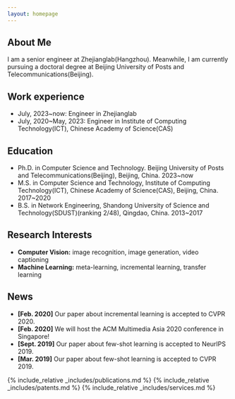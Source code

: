 ```yaml
---
layout: homepage
---
```


## About Me

I am a senior engineer at Zhejianglab(Hangzhou). Meanwhile, I am currently pursuing a doctoral degree at Beijing University of Posts and Telecommunications(Beijing). 

## Work experience
- July, 2023~now: Engineer in Zhejianglab
- July, 2020~May, 2023: Engineer in Institute of Computing Technology(ICT), Chinese Academy of Science(CAS)

## Education
- Ph.D. in Computer Science and Technology. Beijing University of Posts and Telecommunications(Beijing), Beijing, China. 2023~now
- M.S. in Computer Science and Technology, Institute of Computing Technology(ICT), Chinese Academy of Science(CAS), Beijing, China. 2017~2020
- B.S. in Network Engineering, Shandong University of Science and Technology(SDUST)(ranking 2/48), Qingdao, China. 2013~2017

## Research Interests

- **Computer Vision:** image recognition, image generation, video captioning
- **Machine Learning:** meta-learning, incremental learning, transfer learning

## News

- **[Feb. 2020]** Our paper about incremental learning is accepted to CVPR 2020.
- **[Feb. 2020]** We will host the ACM Multimedia Asia 2020 conference in Singapore!
- **[Sept. 2019]** Our paper about few-shot learning is accepted to NeurIPS 2019.
- **[Mar. 2019]** Our paper about few-shot learning is accepted to CVPR 2019.

{% include_relative _includes/publications.md %}
{% include_relative _includes/patents.md %}
{% include_relative _includes/services.md %}
